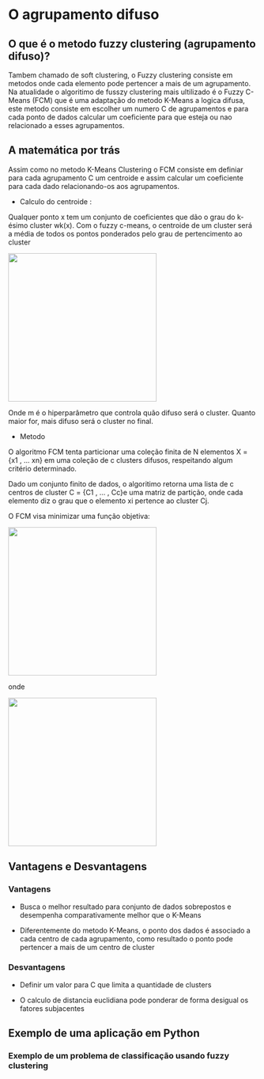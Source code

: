 # O agrupamento difuso

## O que é o metodo fuzzy clustering (agrupamento difuso)?

Tambem chamado de soft clustering, o Fuzzy clustering consiste em metodos onde cada elemento pode pertencer a mais de um agrupamento. Na atualidade o algoritimo de fusszy clustering mais ultilizado é o Fuzzy C-Means (FCM) que é uma adaptação do metodo K-Means a logica difusa, este metodo consiste em escolher um numero C de agrupamentos e para cada ponto de dados calcular um coeficiente para que esteja ou nao relacionado a esses agrupamentos.

## A matemática por trás

Assim como no metodo K-Means Clustering o FCM consiste em definiar para cada agrupamento C um centroide e assim calcular um coeficiente para cada dado relacionando-os aos agrupamentos.

- Calculo do centroide :

Qualquer ponto x tem um conjunto de coeficientes que dão o grau do k-ésimo cluster wk(x). Com o fuzzy c-means, o centroide de um cluster será a média de todos os pontos ponderados pelo grau de pertencimento ao cluster

<div>
<img src="https://wikimedia.org/api/rest_v1/media/math/render/svg/c2f8602b082a7e8bd7d51b83bdb328898be77763" width="300">
</div>

Onde m é o hiperparâmetro que controla quão difuso será o cluster. Quanto maior for, mais difuso será o cluster no final.

- Metodo

O algoritmo FCM tenta particionar uma coleção finita de N elementos X = {x1 , ... xn} em uma coleção de c clusters difusos, respeitando algum critério determinado.

Dado um conjunto finito de dados, o algoritimo retorna uma lista de c centros de cluster C = {C1 , ... , Cc}e uma matriz de partição, onde cada elemento diz o grau que o elemento xi pertence ao cluster Cj.

O FCM visa minimizar uma função objetiva:

<div>
<img src="https://wikimedia.org/api/rest_v1/media/math/render/svg/3116dcd0197dc45eea812c23e79314eb4edac8ab" width="300">
</div>

onde

<div>
<img src="https://wikimedia.org/api/rest_v1/media/math/render/svg/0072b0e3d088f0189660ff5cc29335399b28b0b7" width="300">
</div>

## Vantagens e Desvantagens

### Vantagens

- Busca o melhor resultado para conjunto de dados sobrepostos e desempenha comparativamente melhor que o K-Means

- Diferentemente do metodo K-Means, o ponto dos dados é associado a cada centro de cada agrupamento, como resultado o ponto pode pertencer a mais de um centro de cluster

### Desvantagens

- Definir um valor para C que limita a quantidade de clusters

- O calculo de distancia euclidiana pode ponderar de forma desigual os fatores subjacentes

## Exemplo de uma aplicação em Python

### Exemplo de um problema de classificação usando fuzzy clustering

```Python

```

